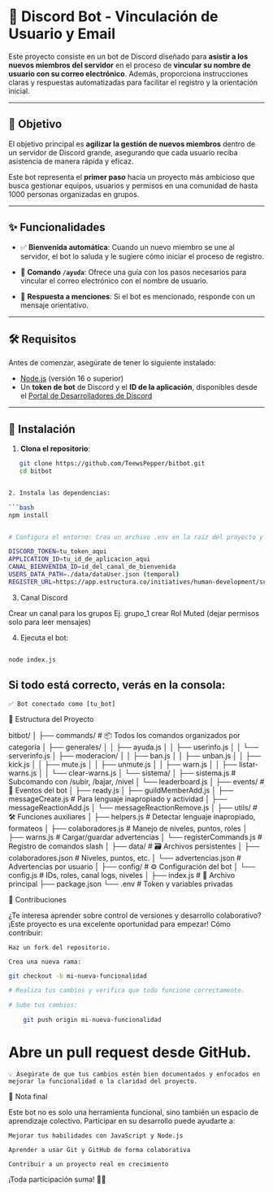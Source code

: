 # 🤖 Discord Bot - Vinculación de Usuario y Email

Este proyecto consiste en un bot de Discord diseñado para **asistir a los nuevos miembros del servidor** en el proceso de **vincular su nombre de usuario con su correo electrónico**. Además, proporciona instrucciones claras y respuestas automatizadas para facilitar el registro y la orientación inicial.

---

## 🎯 Objetivo

El objetivo principal es **agilizar la gestión de nuevos miembros** dentro de un servidor de Discord grande, asegurando que cada usuario reciba asistencia de manera rápida y eficaz.

Este bot representa el **primer paso** hacia un proyecto más ambicioso que busca gestionar equipos, usuarios y permisos en una comunidad de hasta 1000 personas organizadas en grupos.

---

## ✨ Funcionalidades

- ✅ **Bienvenida automática**: Cuando un nuevo miembro se une al servidor, el bot lo saluda y le sugiere cómo iniciar el proceso de registro.

- 💬 **Comando `/ayuda`**: Ofrece una guía con los pasos necesarios para vincular el correo electrónico con el nombre de usuario.

- 📣 **Respuesta a menciones**: Si el bot es mencionado, responde con un mensaje orientativo.

---

## 🛠 Requisitos

Antes de comenzar, asegúrate de tener lo siguiente instalado:

- [Node.js](https://nodejs.org/) (versión 16 o superior)
- Un **token de bot** de Discord y el **ID de la aplicación**, disponibles desde el [Portal de Desarrolladores de Discord](https://discord.com/developers/applications)

---

## 🚀 Instalación

1. **Clona el repositorio**:

```bash
   git clone https://github.com/TeewsPepper/bitbot.git
   cd bitbot


2. Instala las dependencias:

```bash
npm install


# Configura el entorno: Crea un archivo .env en la raíz del proyecto y agrega lo siguiente:

DISCORD_TOKEN=tu_token_aqui
APPLICATION_ID=tu_id_de_aplicacion_aqui
CANAL_BIENVENIDA_ID=id_del_canal_de_bienvenida
USERS_DATA_PATH=./data/dataUser.json (temporal)
REGISTER_URL=https://app.estructura.co/initiatives/human-development/subscription/control-user-email?ref=WH5598F161MW17889P2VZ0TIY9U6DDY0

```
3. Canal Discord

Crear un canal para los grupos Ej. grupo_1
crear Rol Muted (dejar permisos solo para leer mensajes)

4. Ejecuta el bot:
```bash

node index.js

```

## Si todo está correcto, verás en la consola:

    ✅ Bot conectado como [tu_bot]


🧩 Estructura del Proyecto

bitbot/
│
├── commands/ # 📦 Todos los comandos organizados por categoría
│ ├── generales/
│ │ ├── ayuda.js
│ │ ├── userinfo.js
│ │ └── serverinfo.js
│ ├── moderacion/
│ │ ├── ban.js
│ │ ├── unban.js
│ │ ├── kick.js
│ │ ├── mute.js
│ │ ├── unmute.js
│ │ ├── warn.js
│ │ ├── listar-warns.js
│ │ └── clear-warns.js
│ └── sistema/
│ ├── sistema.js # Subcomando con /subir, /bajar, /nivel
│ └── leaderboard.js
│
├── events/ # 📡 Eventos del bot
│ ├── ready.js
│ ├── guildMemberAdd.js
│ ├── messageCreate.js # Para lenguaje inapropiado y actividad
│ ├── messageReactionAdd.js
│ └── messageReactionRemove.js
│
├── utils/ # 🛠️ Funciones auxiliares
│ ├── helpers.js # Detectar lenguaje inapropiado, formateos
│ ├── colaboradores.js # Manejo de niveles, puntos, roles
│ ├── warns.js # Cargar/guardar advertencias
│ └── registerCommands.js # Registro de comandos slash
│
├── data/ # 🗃️ Archivos persistentes
│ ├── colaboradores.json # Niveles, puntos, etc.
│ └── advertencias.json # Advertencias por usuario
│
├── config/ # ⚙️ Configuración del bot
│ └── config.js # IDs, roles, canal logs, niveles
│
├── index.js # 🚀 Archivo principal
├── package.json
└── .env # Token y variables privadas

🤝 Contribuciones

¿Te interesa aprender sobre control de versiones y desarrollo colaborativo? ¡Este proyecto es una excelente oportunidad para empezar!
Cómo contribuir:

    Haz un fork del repositorio.

    Crea una nueva rama:

    
```bash
git checkout -b mi-nueva-funcionalidad

# Realiza tus cambios y verifica que todo funcione correctamente.

# Sube tus cambios:

    git push origin mi-nueva-funcionalidad

```

 # Abre un pull request desde GitHub.
    💡 Asegúrate de que tus cambios estén bien documentados y enfocados en mejorar la funcionalidad o la claridad del proyecto.

🧠 Nota final

Este bot no es solo una herramienta funcional, sino también un espacio de aprendizaje colectivo. Participar en su desarrollo puede ayudarte a:

    Mejorar tus habilidades con JavaScript y Node.js

    Aprender a usar Git y GitHub de forma colaborativa

    Contribuir a un proyecto real en crecimiento

¡Toda participación suma! 💪✨
````

